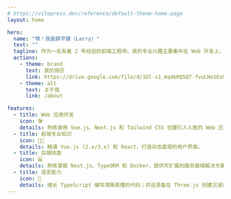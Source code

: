 ```yaml
---
# https://vitepress.dev/reference/default-theme-home-page
layout: home

hero:
  name: "嘿！我是薛宇建（Larry）"
  text: ""
  tagline: 作为一名有着 2 年经验的前端工程师。我的专业兴趣主要集中在 Web 开发上，特别是 Vue2/3、React 和 Nest.js 技术。此外，我还积极学习 Rust。
  actions:
    - theme: brand
      text: 我的简历
      link: https://drive.google.com/file/d/1Dl-s1_Aq4bRQ5QT-fvuLHe1Eo9KXiiPW/view?usp=sharing
    - theme: alt
      text: 关于我
      link: /about

features:
  - title: Web 应用开发
    icon: 🛠️
    details: 熟练使用 Vue.js、Next.js 和 Tailwind CSS 创建引人入胜的 Web 应用。
  - title: 前端专业知识
    icon: 🧑‍💻
    details: 精通 Vue.js (2.x/3.x) 和 React，打造动态直观的用户界面。
  - title: 后端技能
    icon: 💻
    details: 熟练掌握 Nest.js、TypeORM 和 Docker，提供可扩展的服务器端解决方案。
  - title: 语言能力
    icon: 🌟
    details: 擅长 TypeScript 编写清晰易懂的代码；并且具备在 Three.js 创建沉浸式 3D 图形方面的经验。
---
```

